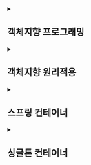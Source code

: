 <details>
<summary><h2>객체지향 프로그래밍</h2></summary>
<div markdown="1">

## 객체지향 프로그래밍의 특징
"객체" 들의 모임으로 파악하고자 하는 것으로 각각의 객체는 메시지를 주고받고, 데이터를 처리할 수 있습니다. (협력)
프로그램을 유연하고 변경이 용이하게 만들기 때문에 대규모 소프트웨어 개발에 많이 사용됩니다.
<br></br>

★ 유연하고, 변경이 용이하다
- 레고 블럭 조립하듯이

- 키보드, 마우스 갈아 끼우듯이

- 컴퓨터 부품 갈아 끼우듯이

- 컴포넌트를 쉽고 유연하게 변경하면서 개발할 수 있는 방법

**즉, 객체 지향 프로그래밍의 핵심은 다형성!!**

<h2>역할과 구현을 분리</h2>

역할과 구현으로 구분하면 세상이 단순해지고, 유연해지며 변경도 편리해진다.

>ex) 운전자 (역할)이 있는상태, 자동차는 어떤 종류(구현)여도 자동차의 역할을 한다.
자동차가 바뀌어도(구현) 운전자는 운전할 수 있다. (역할)

역할 = 인터페이스 / 구현 = 인터페이스를 구현한 클래스, 구현 객체

따라서 클라이언트는 대상의 역할(인터페이스)만 알면 되며, 내부구조나 대상 자체를 변경하여도 영향을 받지 않는다.

<h4>핵심❗객체를 설계할 때 역할과 구현을 명확히 분리하여 역할을 먼저 부여하고, 그 역할을 수행하는 구현 객체 만들기</h4>

<h3> ★ 정리 </h3>
- 실시계의 역할과 구현이라는 편리한 컨셉을 다형성을 통해 객체 세상으로 가져올 수 있다.

- 유연하고, 변경이 용이

- 확장 가능한 설계

- 클라이언트에 영향을 주지 않는 변경 가능

- 인터페이스를 안정적으로 잘 설계하는 것이 중요 ★

But 한계로는
- 역할(인터페이스) 자체가 변하면, 클라이언트, 서버 모두에 큰 변경 필요
  - ex) 자동차를 비행기로 변경한다면? / 대본 자체가 변경된다면?
  
🎯즉, 인터페이스를 안정적으로 잘 설계하는 것이 중요하다!!

# SOLID
  ### 좋은 객체 지향 설계의 5가지 원칙
  
> SRP (단일 책임 원칙) : 하나의 클래스는 하나의 책임만 져야한다.
∴ 변경이 있을 때 파급 효과가 적으면 단일 책임 원칙을 잘 따른 것이다.



> OCP (개방-폐쇄 운칙) : 소프트웨어 요소는 확장에는 열려 있으나 변경에는 닫혀 있어야 한다.
∴ 인터페이스를 구현한 새로운 클래스를 하나 만들어서 새로운 기능을 구현 
**❗즉, 다형성을 활용!!**

> LSP (리스코프 치환 원칙) : 프로그램의 객체는 프로그램의 정확성을 깨뜨리지 않으면서 하위 타입의 인스턴스로 바꿀 수 있어야 한다.  
∴ 다형성에서 하위 클래스는 인터페이스 규약을 다 지켜야 한다는 것, 다형성을 지원하기 위한 원칙, 인터페이스를 구현한 구현체를 믿고 사용하려면 이 원칙이 필요

> ISP (인터페이스 분리 원칙) : 특정 클라이언트를 위한 인터페이스 여러 개가 범용 인터페이스 하나보다 낫다.  
∴ 인터페이스가 명확해지고, 대체 가능성이 높아진다.

> DIP (의존관계 역전 원칙) : 프로그래머는 "**추상화에 의존해야지, 구체화에 의존하면 안된다.**" 의존성 주입은 이 원칙을 따르는 방법 중 하나이다.  
∴ 구현 클래스에 의존하지 말고, 인터페이스에 의존하라는 뜻  
❗ 즉, **역할** 에 의존해야지 **구현**에 의존하면 안된다. 인터페이스에 의존해야 유연하게 구현체를 변경할 수 있다.  

---
## ★ 정리
- 객체 지향의 핵심은 다형성
- 다형성 만으로는 쉽게 부품을 갈아 끼우듯이 개발할 수 없다.
- 다형성 만으로는 구현 객체를 변경할 때 클라이언트 코드도 함께 변경된다.
- 다형성 만으로는 OCP, DIP를 지킬 수 없다.
∴ 뭔가 더 필요하다.
</div>
</details>

<details>
<summary><h2>객체지향 원리적용</h2></summary>
<div markdown="1">

# 새로운 할인 정책 적용과 문제점
```
//private final DiscountPolicy discountPolicy = new FixDiscountPolicy();
private final DiscountPolicy discountPolicy = new RateDiscountPolicy();
```
위 코드에서의 문제점으로는 정액 할인 정책에서 정률 할인 정책으로 변경시, 
추상화(인터페이스), 구체클래스(할인 정책 구현 클래스) 모두 의존 한다. 

실제 의존관계
![](https://velog.velcdn.com/images/ahn_s/post/d90f81e1-80e5-4798-bee2-d15fd58b55f2/image.png)

잘보면 클라이언트인 OrderServiceImpl 이 DiscountPolicy 인터페이스 뿐만 아니라
FixDiscountPolicy 인 구체 클래스도 함께 의존하고 있다. 실제 코드를 보면 의존하고 있다! DIP 위반사항이다.

![](https://velog.velcdn.com/images/ahn_s/post/aead71a6-b613-47f0-af3f-79a83aa02b58/image.png)

중요!: 그래서 FixDiscountPolicy 를 RateDiscountPolicy 로 변경하는 순간 OrderServiceImpl 의 소스 코드도 함께 변경해야 한다! OCP 위반하였다.

예를 들어 보자면,
공연을 예로 들어 로미오 역할(인터페이스)을 하는 디카프리오라는 남자 배우(구현체)가 줄리엣 역할(인터페이스)을 하는 여자 주인공(구현체)를 초빙하는 것과 같으며 디카프리오는 공연도하고 여자 주인공도 초빙하는 다양한 책임을 가지게 된다.
역할에 맞는 배우를 지정하는 책임을 담당하는 별도의 공연 기획자가 필요하고, 배우와 공연 기획자의 책임을 확실히 분리해야함. (관심사 분리)

---

> 해결방안 (관심사 분리)

애플리케이션의 전체 동작 방식을 구성(config)하기 위해, **'구현 객체를 생성'** 하고, **'연결'** 하는 책임을 가지는 별도의 설정 클래스를 만들기

### AppConfig (객체의 생성과 연결을 담당)
```
public class AppConfig {

    public MemberService memberService() {
        // 생성자 주입
        return new MemberServiceImpl(memberRepository());
    }
    private MemberRepository memberRepository() {
        return new MemoryMemberRepository();
    }

    public OrderService orderService() {
        return new OrderServiceImpl(memberRepository(), discountPolicy());
    }
    private DiscountPolicy discountPolicy() {
    /*할인 정책을 변경할 때에는 return 값만 바꿔주면 된다.*/
//        return new FixDiscountPolicy();
        return new RateDiscountPolicy();
    }
}
```
애플리케이션의 실제 동작에 필요한 '구현 객체를 생성' 한다.
- MemberServiceImpl
- MemoryMemberRepository
- OrderServiceImpl
- FixDiscountPolicy

AppConfig는 생성한 객체 인스턴스의 참조(레퍼런스)를 생성자를 통해서 주입(연결)해준다.
- MemberServiceImpl MemoryMemberRepository
- OrderServiceImpl MemoryMemberRepository , FixDiscountPolicy

이렇게 된다면 MemberServiceImpl 은 이제부터 의존관계에 대한 고민은 외부에 맡기고 실행에만 집중하면 된다.

즉, DIP 완성 - MemberServiceImpl 은 MemberRepository 인 추상에만 의존하면 된다. 이제 구체 클래스를
몰라도 된다.

---
### 좋은 객체 지향 설계의 5가지 원칙의 적용
여기서는 3가지 SRP , DIP , OCP 적용됨.

> 1. SRP 단일 책임 원칙 : 한 클래스는 하나의 책임만 가져야 한다.
- SRP 단일 책임 원칙을 따르면서 관심사 분리
- AppConfig: 구현 객체를 생성하고 연결하는 책임
- 클라이언트 객체: 실행하는 책임

> 2. DIP 의존관계 역전 원칙 : 프로그래머는 "추상화에 의존해야지, 구체화에 의존하면 안된다." 의존성 주입은 이 원칙을 따르는 방법 중 하나다.
- 클라이언트 코드가 추상화 인터페이스, 구체화 구현 클래스 함께 의존 했었지만, AppConfig가 구체화 구현 클래스 인스턴스를 클라이언트 코드 대신 생성해서 클라이언트 코드에 의존관계를 주입함으로써 클라이언트 코드는 추상화 인터페이스만 의존할 수 있게 되어 DIP 원칙을 지켰다.

> 3. OCP 개방-폐쇄 원칙 : 소프트웨어 요소는 확장에는 열려 있으나 변경에는 닫혀 있어야 한다.
- AppConfig가 의존관계인 할인 정책을 변경해서 클라이언트 코드에 주입하므로 클라이언트 코드는 변경하지 않아도 된다.
</div>
</details>

<details>
<summary><h2>스프링 컨테이너</h2></summary>
<div markdown="1">
  
## 스프링 컨테이너 생성
  
```java
//스프링 컨테이너 생성
ApplicationContext applicationContext =
        new AnnotationConfigApplicationContext(AppConfig.class);
```

> - ApplicationContext 를 스프링 컨테이너 이며 인터페이스이다.  
> - 스프링 컨테이너는 XML을 기반으로 만들 수 있고, 애노테이션 기반의 자바 설정 클래스로 만들 수 있다.  
> - new AnnotationConfigApplicationContext(AppConfig.class) 클래스는 ApplicationContext 인터페이스의 구현체이다.

+더 정확히는 스프링 컨테이너를 부를 때 BeanFactory , ApplicationContext 로 구분해서
이야기하는데, BeanFactory 를 직접 사용하는 경우는 거의 없으므로 일반적으로 ApplicationContext 를 스프링 컨테이너라 부른다.

![](https://velog.velcdn.com/images/ahn_s/post/3bd3478c-b75b-4584-94d1-4cfdd4fd8197/image.png)

**❗❗주의!** : 빈 이름은 항상 다른 이름을 부여해야 한다. 같은 이름을 부여하면, 다른 빈이 무시되거나, 기존 빈을 덮어버리거나 설정에 따라 오류가 발생한다.

---
## 스프링 컨테이너에서 데이터 조회

- 컨테이너에 등록된 모든 빈 조회하기
```java
public class ApplicationContextInfoTest {

    AnnotationConfigApplicationContext ac = new AnnotationConfigApplicationContext(AppConfig.class);

    /*
    * ac.getBeanDefinitionNames() : 스프링에 등록된 모든 빈 이름을 조회한다.
    * ac.getBean() : 빈 이름으로 빈 객체(인스턴스)를 조회한다.
    */

    @Test
    @DisplayName("모든 빈 출력하기")
    void findAllBean() {

        String[] beanDefinitionNames = ac.getBeanDefinitionNames();
        for (String beanDefinitionName : beanDefinitionNames) {
            Object bean = ac.getBean(beanDefinitionName);
            System.out.println("name=" + beanDefinitionName + " object=" + bean);
        }
    }

    @Test
    @DisplayName("애플리케이션 빈 출력하기")
    void findApplicationBean() {
        String[] beanDefinitionNames = ac.getBeanDefinitionNames();
        for (String beanDefinitionName : beanDefinitionNames) {
            BeanDefinition beanDefinition = ac.getBeanDefinition(beanDefinitionName);

            //Role ROLE_APPLICATION : 직접 등록한 애플리케이션 빈
            //Role ROLE_INFRASTRUCTURE : 스프링이 내부에서 사용하는 빈

            if(beanDefinition.getRole() == BeanDefinition.ROLE_APPLICATION) {
                Object bean = ac.getBean(beanDefinitionName);
                System.out.println("name=" + beanDefinitionName + " object=" + bean);
            }

        }
    }
}
```
---
- 스프링 빈 조회 - 기본
스프링 컨테이너에서 스프링 빈을 찾는 가장 기본적인 조회 방법
   - ac.getBean(빈이름, 타입)
   - ac.getBean(타입)
   
```java
import static org.assertj.core.api.Assertions.*;
import static org.junit.jupiter.api.Assertions.*;

public class ApplicationContextBasicFindTest {
    AnnotationConfigApplicationContext ac = new AnnotationConfigApplicationContext(AppConfig.class);

    @Test
    @DisplayName("빈 이름으로 조회")
    void findBeanByName() {
        MemberService memberService = ac.getBean("memberService", MemberService.class);
        //memberService가 MemberServiceImpl의 인스턴스 이면 성공
        assertThat(memberService).isInstanceOf(MemberServiceImpl.class);
    }

    @Test
    @DisplayName("이름 없이 타입으로만 조회")
    void findBeanByType() {
        MemberService memberService = ac.getBean(MemberService.class);
        assertThat(memberService).isInstanceOf(MemberServiceImpl.class);
    }

    // 구체타입으로 조회하면 유연성이 떨어진다.
    @Test
    @DisplayName("구체 타입으로 조회")
    void findBeanByName2() {
        MemberService memberService = ac.getBean("memberService", MemberServiceImpl.class);
        assertThat(memberService).isInstanceOf(MemberServiceImpl.class);
    }

    @Test
    @DisplayName("빈 이름으로 조회 실패")
    void findBeanByNameFail() {
        //ac.getBean("xxxx",MemberService.class);
        assertThrows(NoSuchBeanDefinitionException.class,
                () -> ac.getBean("xxxx", MemberService.class));

    }
}
```
---
- 스프링 빈 조회 - 동일한 타입이 둘 이상
   - 타입으로 조회시 같은 타입의 스프링 빈이 둘 이상이면 오류가 발생한다. 이때는 빈 이름을 지정하자.
   - ac.getBeansOfType() 을 사용하면 해당 타입의 모든 빈을 조회할 수 있다.
   
```java
import static org.assertj.core.api.Assertions.*;
import static org.junit.jupiter.api.Assertions.assertThrows;

public class ApplicationContextSameBeanFindTest {
    AnnotationConfigApplicationContext ac = new AnnotationConfigApplicationContext(SameBeanConfig.class);

    @Test
    @DisplayName("타입으로 조회시 같은 타입이 둘 이상 있으면, 중복 오류가 발생한다.")
    void findBeanByTypeDuplicate() {
        assertThrows(NoUniqueBeanDefinitionException.class,
                () -> ac.getBean(MemberRepository.class));
    }

    @Test
    @DisplayName("타입으로 조회시 같은 타입이 둘 이상 있으면, 빈 이름을 지정하면 된다.")
    void findBeanByName() {
        MemberRepository memberRepository = ac.getBean("memberRepository1",MemberRepository.class);
        assertThat(memberRepository).isInstanceOf(MemberRepository.class);
    }

    @Test
    @DisplayName("특정 타입을 모두 조회하기")
    void findAllBeanByType() {
        Map<String, MemberRepository> beansOfType = ac.getBeansOfType(MemberRepository.class);

        for (String key : beansOfType.keySet()) {
            System.out.println("key = " + key + " value = " + beansOfType.get(key));
        }
        System.out.println("beansOfType = " + beansOfType);
        assertThat(beansOfType.size()).isEqualTo(2);
    }

    @Configuration
    static class SameBeanConfig {
        @Bean
        public MemberRepository memberRepository1() {
            return new MemoryMemberRepository();
        }

        @Bean
        public MemberRepository memberRepository2() {
            return new MemoryMemberRepository();
        }
    }
}

```
---
- 스프링 빈 조회 - 상속관계
   - 부모 타입으로 조회하면, 자식 타입도 함께 조회한다.
   - 그래서 모든 자바 객체의 최고 부모인 Object 타입으로 조회하면, 모든 스프링 빈을 조회한다.
![](https://velog.velcdn.com/images/ahn_s/post/2029933e-32a9-4ece-924f-fd3827669de4/image.png)
```java
import static org.assertj.core.api.Assertions.assertThat;
import static org.junit.jupiter.api.Assertions.assertThrows;

public class ApplicationContextExtendsFindTest {
    AnnotationConfigApplicationContext ac = new AnnotationConfigApplicationContext(TestConfig.class);

    @Test
    @DisplayName("부모 타입으로 조회시, 자식이 둘 이상 있으면, 중복 오류가 발생한다.")
    void findBeanByParentTypeDuplicate() {
        assertThrows(NoUniqueBeanDefinitionException.class,
                () -> ac.getBean(DiscountPolicy.class));
    }

    @Test
    @DisplayName("부모 타입으로 조회시, 자식이 둘 이상 있으면, 빈 이름을 지정하면 된다.")
    void findBeanByParentTypeName() {
        DiscountPolicy rateDiscountPolicy = ac.getBean("rateDiscountPolicy", DiscountPolicy.class);
        assertThat(rateDiscountPolicy).isInstanceOf(RateDiscountPolicy.class);
    }

    @Test
    @DisplayName("특정 하위 타입으로 조회")
    void findBeanBySubType() {
        RateDiscountPolicy bean = ac.getBean(RateDiscountPolicy.class);
        assertThat(bean).isInstanceOf(RateDiscountPolicy.class);
    }

    @Test
    @DisplayName("부모 타입으로 모두 조회하기")
    void findAllBeanByParentType() {
        Map<String, DiscountPolicy> beansOfType = ac.getBeansOfType(DiscountPolicy.class);
        for (String key : beansOfType.keySet()) {
            System.out.println("key = " + key + " value = " + beansOfType.get(key));
        }
    }
    
    @Test
    @DisplayName("부모 타입으로 모두 조회하기 - Object")
    void findAllBeanByObjectType() {
        Map<String, Object> beansOfType = ac.getBeansOfType(Object.class);
        for (String key : beansOfType.keySet()) {
            System.out.println("key = " + key + " value = " + beansOfType.get(key));
        }
    }
    @Configuration
    static class TestConfig {
        @Bean
        public DiscountPolicy rateDiscountPolicy() {
            return new RateDiscountPolicy();
        }
        @Bean
        public DiscountPolicy fixDiscountPolicy() {
            return new FixDiscountPolicy();
        }
    }
}
```
---
## BeanFactory와 ApplicationContext

> "BeanFactory"
- 스프링 컨테이너의 최상위 인터페이스로 빈을 관리하고 조회하는 역할을 담당한다

> "ApplicationContext
- BeanFactory 기능을 모두 상속받아서 제공한다.

![](https://velog.velcdn.com/images/ahn_s/post/1aee564a-cc06-460f-a9bf-628928259fa2/image.png)

> - 메시지소스를 활용한 국제화 기능
   - 예를 들어서 한국에서 들어오면 한국어로, 영어권에서 들어오면 영어로 출력
> - 환경변수
   - 로컬, 개발, 운영등을 구분해서 처리
> - 애플리케이션 이벤트
   - 이벤트를 발행하고 구독하는 모델을 편리하게 지원
> - 편리한 리소스 조회
   - 파일, 클래스패스, 외부 등에서 리소스를 편리하게 조회

 
</div>
</details>


<details>
<summary><h2>싱글톤 컨테이너</h2></summary>
<div markdown="1">

## 웹 애플리케이션과 싱글톤
- 웹 애플리케이션은 보통 여러 고객이 동시에 요청을 한다.
```java
public class SingletonTest {

    /*
    * 호출할 때 마다 새로운 객체를 생성하기 때문에 효율적이지 않다.
    * ex) TPS 가 50000이면 초당 50000개의 새로운 객체를 생성한다.
    */
    @Test
    @DisplayName("스프링 없는 순수한 DI 컨테이너")
    void pureContainer() {
        AppConfig appconfig = new AppConfig();
        // 1. 조회 : 호출할 때 마다 객체를 생성
        MemberService memberService1 = appconfig.memberService();;

        // 2. 조회 : 호출할 때 마다 객체를 생성
        MemberService memberService2 = appconfig.memberService();;

        //참조값이 다른 것을 확인
        System.out.println("memberService1 = " + memberService1);
        System.out.println("memberService1 = " + memberService2);

        // memberService1 != memberService2
        Assertions.assertThat(memberService1).isNotSameAs(memberService2);
    }
}
```
![](https://velog.velcdn.com/images/ahn_s/post/04eeb701-3efa-4c9d-9341-0ad36adf9003/image.png)



- 위 코드는 스프링 없는 순수한 DI 컨테이너인 AppConfig는 요청을 할 때 마다 객체를 새로 생성한다. 이때 문제점으로는 트래픽이 초당 100이 나오면 초당 100개 객체가 생성되고 소멸되기 때문에 메모리 낭비가 심하다.

🎯 **해결방안** : 해당 객체가 딱 1개만 생성되고, 공유하도록 설계하면 된다. (싱글톤 패턴)

---
## 싱글톤 패턴
> 싱글톤 패턴
- 클래스의 인스턴스가 딱 1개만 생성되는 것을 보장하는 디자인 패턴이다.
∴ 객체 인스턴스를 2개 이상 생성하지 못하도록 막아야 한다.
   - private 생성자를 사용해서 외부에서 임의로 new 키워드를 사용하지 못하도록 막아야 한다.
   
```java
public class SingletonService {

    // 1. static 영역에 객체를 딱 1개만 생성해둔다.
    private static final SingletonService instance = new SingletonService();

    // 2. public으로 열어서 객체 인스턴스가 필요하면 이 static 메서드를 통해서만 조회하도록 허용한다.
    public static SingletonService getInstance() {
        return instance;
    }

    // 3. 생성자를 private로 선언해서 외부에서 new 키워드를 사용한 객체 생성을 못하게 막는다.
    private SingletonService() {}

    public void logic() {
        System.out.println("싱글톤 객체 로직 호출");
    }
}
```



> 싱글톤의 문제점
- 싱글톤 패턴을 구현하는 코드 자체가 많이 들어간다.
- 의존관계상 클라이언트가 구체 클래스에 의존한다. DIP를 위반한다.
- 클라이언트가 구체 클래스에 의존해서 OCP 원칙을 위반할 가능성이 높다.
- 테스트하기 어렵다.
- 내부 속성을 변경하거나 초기화 하기 어렵다.
- private 생성자로 자식 클래스를 만들기 어렵다.
- 결론적으로 유연성이 떨어진다.
- 안티패턴으로 불리기도 한다.
- 싱글톤 컨테이너

---
## 싱글톤 컨테이너
스프링 컨테이너는 싱글톤 패턴의 문제점을 해결하면서, 객체 인스턴스를 싱글톤(1개만 생성)으로관리한다.
즉, 지금까지 우리가 학습한 스프링 빈이 바로 싱글톤으로 관리되는 빈이다.
```java
@Test
    @DisplayName("스프링 컨테이너와 싱글톤")
    void springContainer() {
//        AppConfig appconfig = new AppConfig();
        ApplicationContext ac = new AnnotationConfigApplicationContext(AppConfig.class);

        MemberService memberService1 = ac.getBean("memberService", MemberService.class);
        MemberService memberService2 = ac.getBean("memberService", MemberService.class);

        
        System.out.println("memberService1 = " + memberService1);
        System.out.println("memberService1 = " + memberService2);

        // memberService1 != memberService2
        Assertions.assertThat(memberService1).isSameAs(memberService2);
    }
```

![](https://velog.velcdn.com/images/ahn_s/post/5b7b7642-4227-40c8-9ba0-3886c14ad1d1/image.png)

---
## 싱글톤 방식의 주의점
- 싱글톤은 무상태(stateless)로 설계해야 한다.
   - 특정 클라이언트에 의존적인 필드가 있으면 안된다.
   - 특정 클라이언트가 값을 변경할 수 있는 필드가 있으면 안된다.
   - 가급적 읽기만 가능해야 한다.
   - 필드 대신에 자바에서 공유되지 않는, 지역변수, 파라미터, ThreadLocal 등을 사용해야 한다.
   

- statefulService
   
```java
public class StatefulService {
    private int price; // 상태를 유지하는 필드 10000 -> 20000

    public void order(String name, int price){
        System.out.println("name = " + name + " price = " + price);
        this.price = price; // 여기가 문제!!
    }

    public int getPrice() {
        return price;
    }
}
```

- statefulServiceTest
```java
class StatefulServiceTest {
    @Test
    void statefulServiceSingleton() {
        ApplicationContext ac = new AnnotationConfigApplicationContext(TestConfig.class);
        StatefulService statefulService1 = ac.getBean(StatefulService.class);
        StatefulService statefulService2 = ac.getBean(StatefulService.class);
        
        // ThreadA : A사용자 10000원 주문
        statefulService1.order("userA",10000);
        // ThreadB : B사용자 20000원 주문
        statefulService2.order("userB",20000);
        
        // ThreadA : 사용자A 주문 금액 조회
        int price = statefulService1.getPrice();
        System.out.println("price = " + price);

        Assertions.assertThat(statefulService1.getPrice()).isEqualTo(20000);
    }
    
    static class TestConfig {
        @Bean
        public StatefulService statefulService() {
            return new StatefulService();
        }
    }
}
```
- ThreadA가 사용자A 코드를 호출하고 ThreadB가 사용자B 코드를 호출한다 가정하자.
StatefulService 의 price 필드는 공유되는 필드인데, 특정 클라이언트가 값을 변경한다면, 사용자A의 주문금액은 10000원이 되어야 하는데, 20000원이라는 결과가 나왔다. (문제)

**🎯 해결 **

- statefulService
```java
public class StatefulService {
//    private int price; // 상태를 유지하는 필드 10000 -> 20000

    public int order(String name, int price){
        System.out.println("name = " + name + " price = " + price);
//        this.price = price; // 여기가 문제!!
        return price; // return 값으로 변경
    }
}
```

- statefulServiceTest
```java
@Test
    void statefulServiceSingleton() {
        ApplicationContext ac = new AnnotationConfigApplicationContext(TestConfig.class);
        StatefulService statefulService1 = ac.getBean(StatefulService.class);
        StatefulService statefulService2 = ac.getBean(StatefulService.class);
        
        // ThreadA : A사용자 10000원 주문
        int userAprice = statefulService1.order("userA",10000); // 지역변수로 만든다.
        // ThreadB : B사용자 20000원 주문
        int userBprice = statefulService2.order("userB",20000); // 지역변수로 만든다.
        
        // ThreadA : 사용자A 주문 금액 조회
        System.out.println("price = " + userAprice);

//        Assertions.assertThat(statefulService1.getPrice()).isEqualTo(20000);
    }
```

#### ❗진짜 공유필드는 조심해야 한다! 스프링 빈은 항상 무상태(stateless)로 설계하자.

---
## Configuration과 싱글톤

```java
@Configuration // AppConfig를 설정정보로 사용
public class AppConfig {
/* @Configuration을 사용하지 않고, @Bean만 사용하였을 때
    * call AppConfig.memberService
    * call AppConfig.memberRepository
    * call AppConfig.orderService
    * call AppConfig.memberRepository
    * call AppConfig.memberRepository
    * 
*/

    /* @Configuration을 사용했을 때
     * call AppConfig.memberService
     * call AppConfig.memberRepository
     * call AppConfig.orderService
    * */

	@Bean // 스프링 컨테이너에 등록
    public MemberService memberService() {
        System.out.println("call AppConfig.memberService");
        // 생성자 주입
        return new MemberServiceImpl(memberRepository());
    }
    @Bean
    public MemberRepository memberRepository() {
        System.out.println("call AppConfig.memberRepository");
        return new MemoryMemberRepository();
    }
    @Bean
    public OrderService orderService() {
        System.out.println("call AppConfig.orderService");
        return new OrderServiceImpl(memberRepository(), discountPolicy());
    }
    @Bean
    public DiscountPolicy discountPolicy() {
        /*할인 정책을 변경할 때에는 return 값만 바꿔주면 된다.*/
//        return new FixDiscountPolicy();
        return new RateDiscountPolicy();
    }
 }
```

위 주석에서 @Configuration을 사용했을 때와 사용하지 않았을 때의 차이점을 알아보자.

@Configuration을 적용한 스프링 빈을 조회해서 클래스 정보를 출력해보면 
```
bean = class hello.core.AppConfig$$EnhancerBySpringCGLIB$$bd479d70
```
클래스 명에 xxxCGLIB가 붙으면서 상당히 복잡해진 것을 볼 수 있다. 
이것은 스프링이 CGLIB라는 바이트코드 조작 라이브러리를 사용해서 AppConfig 클래스를 상속받은 임의의 다른 클래스를 만들고, 그 다른 클래스를 스프링 빈으로 등록한 것이다!
즉, @Bean이 붙은 메서드마다 이미 스프링 빈이 존재하면 존재하는 빈을 반환하고, 스프링 빈이 없으면 생성해서 스프링 빈으로 등록하고 반환하는 코드가 동적으로 만들어진다.

**그 덕분에 싱글톤이 보장되는 것이다.**

따라서 
>
- @Bean만 사용해도 스프링 빈으로 등록되지만, 싱글톤을 보장하지 않는다.
memberRepository() 처럼 의존관계 주입이 필요해서 메서드를 직접 호출할 때 싱글톤을 보장하지않는다.

#### 🎯 크게 고민할 것이 없다. 스프링 설정 정보는 항상 @Configuration 을 사용하자.

 
</div>
</details>
